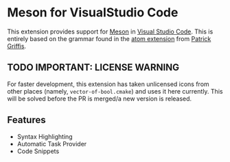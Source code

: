 # Meson for VisualStudio Code

This extension provides support for [Meson](http://mesonbuild.com/) in [Visual Studio Code](https://code.visualstudio.com/).
This is entirely based on the grammar found in the [atom extension](https://github.com/TingPing/language-meson) from [Patrick Griffis](https://github.com/TingPing).

## TODO IMPORTANT: LICENSE WARNING

For faster development, this extension has taken unlicensed icons from other places (namely, `vector-of-bool.cmake`) and uses it here currently. This will be solved before the PR is merged/a new version is released.

## Features

- Syntax Highlighting
- Automatic Task Provider
- Code Snippets
